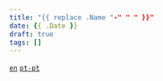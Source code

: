 ```yaml
---
title: "{{ replace .Name "-" " " }}"
date: {{ .Date }}
draft: true
tags: []
---
```

<code><a href="/name">en</a></code>
<code><a href="/pt-pt/name">pt-pt</a></code>


